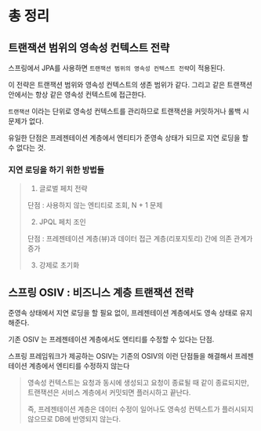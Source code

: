 # 총 정리

## 트랜잭션 범위의 영속성 컨텍스트 전략
스프링에서 JPA를 사용하면 `트랜잭션 범위의 영속성 컨텍스트 전략`이 적용된다.

이 전략은 트랜잭션 범위와 영속성 컨텍스트의 생존 범위가 같다. 그리고 같은 트랜잭션 안에서는 항상 같은 영속성 컨텍스트에 접근한다.

`트랜잭션` 이라는 단위로 영속성 컨텍스트를 관리하므로 트랜잭션을 커밋하거나 롤백 시 문제가 없다.

유일한 단점은 프레젠테이션 계층에서 엔티티가 준영속 상태가 되므로 지연 로딩을 할 수 없다는 것.

### 지연 로딩을 하기 위한 방법들
> 1. 글로벌 페치 전략
>
>   단점 : 사용하지 않는 엔티티로 조회,  N + 1 문제
>
>
> 2. JPQL 페치 조인
>
>   단점 : 프레젠테이션 계층(뷰)과 데이터 접근 계층(리포지토리) 간에 의존 관계가 증가
>
>
> 3. 강제로 초기화
>



## 스프링 OSIV : 비즈니스 계층 트랜잭션 전략
준영속 상태에서 지연 로딩을 할 필요 없이, 프레젠테이션 계층에서도 영속 상태로 유지해준다.

기존 OSIV 는 프레젠테이션 계층에서도 엔티티를 수정할 수 있다는 단점.

스프링 프레임워크가 제공하는 OSIV는 기존의 OSIV의 이런 단점들을 해결해서 프레젠테이션 계층에서 엔티티를 수정하지 않는다
> 영속성 컨텍스트는 요청과 동시에 생성되고 요청이 종료될 때 같이 종료되지만, 트랜잭션은 서비스 계층에서 커밋되면 플러시하고 끝난다.
>
> 즉, 프레젠테이션 계층은 데이터 수정이 일어나도 영속성 컨텍스트가 플러시되지 않으므로 DB에 반영되지 않는다.
>
